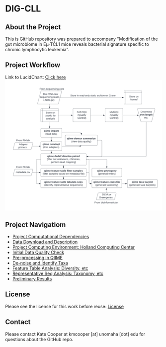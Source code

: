 # DIG-CLL 

## About the Project
This is GitHub repository was prepared to accompany "Modification of the gut microbiome in Eµ-TCL1 mice reveals bacterial signature specific to chronic lymphocytic leukemia".

## Project Workflow 
Link to LucidChart: [Click here](https://lucid.app/lucidchart/00d811e1-2a9d-42bc-b14b-11ca1f35a773/edit?viewport_loc=-45%2C494%2C1561%2C699%2C0_0&invitationId=inv_806fe481-b60f-4c04-ac4d-73850baadf0e#)
![image.png](https://github.com/christopherdangelo/DIG-CLL/blob/main/images/ElGamal_Microbiome_workflow.png)

## Project Navigatiom
- [Project Computational Dependencies](https://github.com/christopherdangelo/DIG-CLL/blob/main/markdown/project_dependencies.md)
- [Data Download and Description](https://github.com/christopherdangelo/DIG-CLL/blob/main/markdown/data_description.md)
- [Project Computing Environment: Holland Computing Center](https://hcc.unl.edu/)
- [Initial Data Quality Check](https://github.com/christopherdangelo/DIG-CLL/blob/main/markdown/initial_quality_check.md)
- [Pre-processing in QIIME](https://github.com/christopherdangelo/DIG-CLL/blob/main/markdown/qiime_preprocess.md)
- [De-noise and Identify Taxa](https://github.com/christopherdangelo/DIG-CLL/blob/main/markdown/denoise_id_taxa.md)
- [Feature Table Analysis: Diversity, etc](https://github.com/christopherdangelo/DIG-CLL/blob/main/markdown/feature_table_analysis.md)
- [Representative Seq Analysis: Taxonomy, etc]()
- [Preliminary Results](https://github.com/christopherdangelo/DIG-CLL/blob/main/markdown/preliminary_results.md)

## License
Please see the license for this work before reuse: [License](https://github.com/christopherdangelo/DIG-CLL/blob/main/LICENSE)

## Contact
Please contact Kate Cooper at kmcooper [at] unomaha [dot] edu for questions about the GitHub repo.
